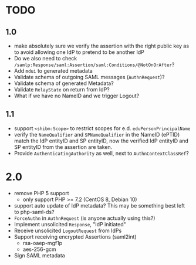 # TODO
 
## 1.0

- make absolutely sure we verify the assertion with the right public key as to
  avoid allowing one IdP to pretend to be another IdP
- Do we also need to check `/samlp:Response/saml:Assertion/saml:Conditions/@NotOnOrAfter`?
- Add `mdui` to generated metadata
- Validate schema of outgoing SAML messages (`AuthnRequest`)?
- Validate schema of generated Metadata?
- Validate `RelayState` on return from IdP?
- What if we have no NameID and we trigger Logout?

## 1.1

- support `<shibm:Scope>` to restrict scopes for e.d. `eduPersonPrincipalName`
- verify the `NameQualifier` and `SPNameQualifier` in the NameID (ePTID) match
  the IdP entityID and SP entityID, now the verified IdP entityID and SP 
  entityID from the assertion are taken.
- Provide `AuthenticatingAuthority` as well, next to `AuthnContextClassRef`?

# 2.0

- remove PHP 5 support
  - only support PHP >= 7.2 (CentOS 8, Debian 10)
- support auto update of IdP metadata? This may be something best left to 
  php-saml-ds?
- `ForceAuthn` in `AuthnRequest` (is anyone actually using this?)
- Implement unsolicited `Response`, "IdP initiated"
- Receive unsolicited `LogoutRequest` from IdPs
- Support receiving encrypted Assertions (saml2int)
  - rsa-oaep-mgf1p
  - aes-256-gcm
- Sign SAML metadata
